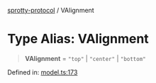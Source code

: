 
[sprotty-protocol](../globals) / VAlignment

# Type Alias: VAlignment

> **VAlignment** = `"top"` \| `"center"` \| `"bottom"`

Defined in: [model.ts:173](https://github.com/eclipse-sprotty/sprotty/blob/f9b2433481cc27a1ac0c92d525a92039ae7f6c76/packages/sprotty-protocol/src/model.ts#L173)
